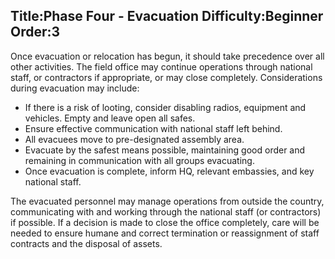 Title:Phase Four - Evacuation
Difficulty:Beginner
Order:3
---
Once evacuation or relocation has begun, it should take precedence over all other activities.  The field office may continue operations through national staff, or contractors if appropriate, or may close completely.  Considerations during evacuation may include:

*   If there is a risk of looting, consider disabling radios, equipment and vehicles.  Empty and leave open all safes.
*   Ensure effective communication with national staff left behind.
*   All evacuees move to pre-designated assembly area.
*   Evacuate by the safest means possible, maintaining good order and remaining in communication with all groups evacuating.
*   Once evacuation is complete, inform HQ, relevant embassies, and key national staff.

The evacuated personnel may manage operations from outside the country, communicating with and working through the national staff (or contractors) if possible.  If a decision is made to close the office completely, care will be needed to ensure humane and correct termination or reassignment of staff contracts and the disposal of assets.